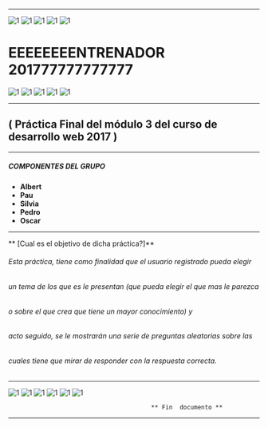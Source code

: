 
___
 ![1](https://hugolafuente.es/wp-content/uploads/2016/01/yoga-1.png)
 ![1](https://hugolafuente.es/wp-content/uploads/2016/01/estiramientos-1.png)
 ![1](https://hugolafuente.es/wp-content/uploads/2016/01/yoga-1.png)
 ![1](https://hugolafuente.es/wp-content/uploads/2016/01/estiramientos-1.png)
 ![1](https://hugolafuente.es/wp-content/uploads/2016/01/yoga-1.png)
#   EEEEEEEENTRENADOR 201777777777777
 ![1](https://hugolafuente.es/wp-content/uploads/2016/01/estiramientos-1.png)
 ![1](https://hugolafuente.es/wp-content/uploads/2016/01/yoga-1.png)
 ![1](https://hugolafuente.es/wp-content/uploads/2016/01/estiramientos-1.png)
 ![1](https://hugolafuente.es/wp-content/uploads/2016/01/yoga-1.png)
 ![1](https://hugolafuente.es/wp-content/uploads/2016/01/estiramientos-1.png)


 ___
##  ( Práctica Final del módulo 3 del curso de desarrollo web 2017 ) ##
___
 ##### COMPONENTES DEL GRUPO
- **Albert**
- **Pau**
- **Silvia**
- **Pedro**
- **Oscar**
___
** [Cual es el objetivo de dicha práctica?]**
###### Esta práctica, tiene como finalidad que el usuario registrado pueda elegir
###### un tema de los que es le presentan (que pueda elegir el que mas le parezca
###### o sobre el que crea que tiene un mayor conocimiento) y
###### acto seguido, se le mostrarán una serie de preguntas aleatorias sobre las
###### cuales tiene que mirar de responder con la respuesta correcta.
___
![1](https://image.freepik.com/iconos-gratis/sombrero-de-posgrado_318-75247.jpg)
![1](https://image.freepik.com/iconos-gratis/sombrero-de-posgrado_318-75247.jpg)
![1](https://image.freepik.com/iconos-gratis/sombrero-de-posgrado_318-75247.jpg)
![1](https://image.freepik.com/iconos-gratis/sombrero-de-posgrado_318-75247.jpg)
![1](https://image.freepik.com/iconos-gratis/sombrero-de-posgrado_318-75247.jpg)
![1](https://image.freepik.com/iconos-gratis/sombrero-de-posgrado_318-75247.jpg)

             
                                            ** Fin  documento **
___
